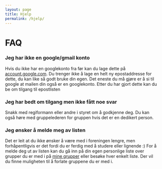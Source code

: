 ```yaml
---
layout: page
title: Hjelp
permalink: /hjelp/
---
```


# FAQ


### Jeg har ikke en google/gmail konto
Hvis du ikke har en googlekonto fra før kan du lage dette på [account.google.com](account.google.com).
Du trenger ikke å lage en helt ny epostaddresse for dette, du kan like så godt bruke din egen. Det eneste du må gjøre er å si til google at mailen din også er en googlekonto. Etter du har gjort dette kan du be om tilgang til epostlisten

### Jeg har bedt om tilgang men ikke fått noe svar
Snakk med regiformann eller andre i styret om å godkjenne deg. Du kan også høre med gruppelederen for gruppen hvis det er en dedikert person.

### Jeg ønsker å melde meg av listen
Det er leit at du ikke ønsker å være med i foreningen lengre, men forhåpentligvis er det fordi du er ferdig med å studere eller lignende :)
For å melde deg ut av listen kan du gå inn på din egen personlige liste over grupper du er med i på [mine grupper](https://groups.google.com/my-groups) eller besøke hver enkelt liste. Der vil du finne muligheten til å forlate gruppene du er med i.
